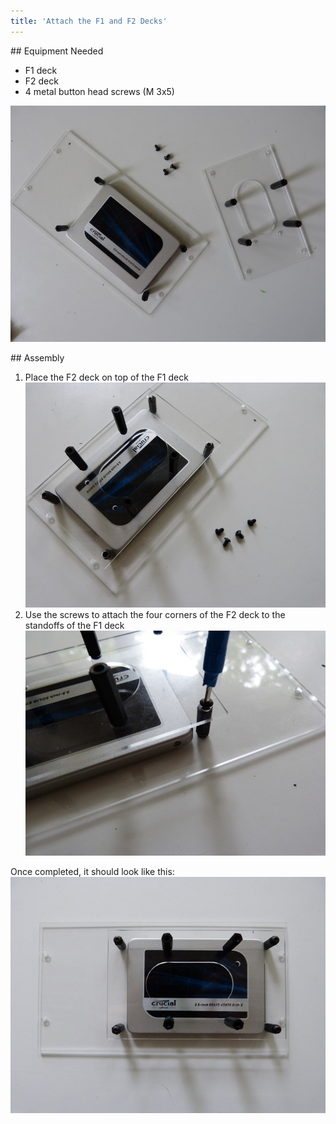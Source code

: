 ```yaml
---
title: 'Attach the F1 and F2 Decks'
---
```


## Equipment Needed
* F1 deck
* F2 deck
* 4 metal button head screws (M 3x5)

![](P1090041.jpg)

## Assembly
1. Place the F2 deck on top of the F1 deck
![](P1090040.jpg)   
2. Use the screws to attach the four corners of the F2 deck to the standoffs of the F1 deck
![](P1090039.jpg)    

Once completed, it should look like this:
![](P1080943.JPG)  
